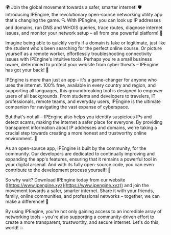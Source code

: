 🌍 Join the global movement towards a safer, smarter internet! 🛡️ Introducing IPEngine, the revolutionary open-source networking utility app that's changing the game. 🔍 With IPEngine, you can look up IP addresses and domains, run DNS and WHOIS queries, trace routes, diagnose internet issues, and monitor your network setup – all from one powerful platform! 📡

Imagine being able to quickly verify if a domain is fake or legitimate, just like the student who's been searching for the perfect online course. Or picture yourself as a remote worker, effortlessly troubleshooting connectivity issues with IPEngine's intuitive tools. Perhaps you're a small business owner, determined to protect your website from cyber threats – IPEngine has got your back! 🚀

IPEngine is more than just an app – it's a game-changer for anyone who uses the internet. 100% free, available in every country and region, and supporting all languages, this groundbreaking tool is designed to empower users of all backgrounds. From students and developers to travelers, IT professionals, remote teams, and everyday users, IPEngine is the ultimate companion for navigating the vast expanse of cyberspace.

But that's not all – IPEngine also helps you identify suspicious IPs and detect scams, making the internet a safer place for everyone. By providing transparent information about IP addresses and domains, we're taking a crucial step towards creating a more honest and trustworthy online environment. 💯

As an open-source app, IPEngine is built by the community, for the community. Our developers are dedicated to continually improving and expanding the app's features, ensuring that it remains a powerful tool in your digital arsenal. And with its fully open-source code, you can even contribute to the development process yourself! 🤖

So why wait? Download IPEngine today from our website ([https://www.ipengine.xyz](https://www.ipengine.xyz)) and join the movement towards a safer, smarter internet. Share it with your friends, family, online communities, and professional networks – together, we can make a difference! 🌟

By using IPEngine, you're not only gaining access to an incredible array of networking tools – you're also supporting a community-driven effort to create a more transparent, trustworthy, and secure internet. Let's do this, world! 💥